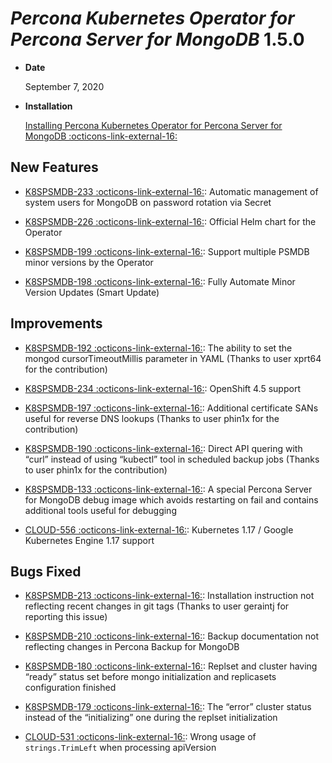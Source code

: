 # *Percona Kubernetes Operator for Percona Server for MongoDB* 1.5.0


* **Date**

    September 7, 2020



* **Installation**

    [Installing Percona Kubernetes Operator for Percona Server for MongoDB  :octicons-link-external-16:](https://www.percona.com/doc/kubernetes-operator-for-psmongodb/index.html#installation)


## New Features


* [K8SPSMDB-233  :octicons-link-external-16:](https://jira.percona.com/browse/K8SPSMDB-233): Automatic management of system users for MongoDB on password rotation via Secret


* [K8SPSMDB-226  :octicons-link-external-16:](https://jira.percona.com/browse/K8SPSMDB-226): Official Helm chart for the Operator


* [K8SPSMDB-199  :octicons-link-external-16:](https://jira.percona.com/browse/K8SPSMDB-199): Support multiple PSMDB minor versions by the Operator


* [K8SPSMDB-198  :octicons-link-external-16:](https://jira.percona.com/browse/K8SPSMDB-198): Fully Automate Minor Version Updates (Smart Update)

## Improvements


* [K8SPSMDB-192  :octicons-link-external-16:](https://jira.percona.com/browse/K8SPSMDB-192): The ability to set the mongod cursorTimeoutMillis parameter in YAML (Thanks to user xprt64 for the contribution)


* [K8SPSMDB-234  :octicons-link-external-16:](https://jira.percona.com/browse/K8SPSMDB-234): OpenShift 4.5 support


* [K8SPSMDB-197  :octicons-link-external-16:](https://jira.percona.com/browse/K8SPSMDB-197): Additional certificate SANs useful for reverse DNS lookups (Thanks to user phin1x for the contribution)


* [K8SPSMDB-190  :octicons-link-external-16:](https://jira.percona.com/browse/K8SPSMDB-190): Direct API quering with “curl” instead of using “kubectl” tool in scheduled backup jobs (Thanks to user phin1x for the contribution)


* [K8SPSMDB-133  :octicons-link-external-16:](https://jira.percona.com/browse/K8SPSMDB-133): A special Percona Server for MongoDB debug image which avoids restarting on fail and contains additional tools useful for debugging


* [CLOUD-556  :octicons-link-external-16:](https://jira.percona.com/browse/CLOUD-556): Kubernetes 1.17 / Google Kubernetes Engine 1.17 support

## Bugs Fixed


* [K8SPSMDB-213  :octicons-link-external-16:](https://jira.percona.com/browse/K8SPSMDB-213): Installation instruction not reflecting recent changes in git tags (Thanks to user geraintj for reporting this issue)


* [K8SPSMDB-210  :octicons-link-external-16:](https://jira.percona.com/browse/K8SPSMDB-210): Backup documentation not reflecting changes in Percona Backup for MongoDB


* [K8SPSMDB-180  :octicons-link-external-16:](https://jira.percona.com/browse/K8SPSMDB-180): Replset and cluster having “ready” status set before mongo initialization and replicasets configuration finished


* [K8SPSMDB-179  :octicons-link-external-16:](https://jira.percona.com/browse/K8SPSMDB-179): The “error” cluster status instead of the “initializing” one during the replset initialization


* [CLOUD-531  :octicons-link-external-16:](https://jira.percona.com/browse/CLOUD-531): Wrong usage of `strings.TrimLeft` when processing apiVersion
